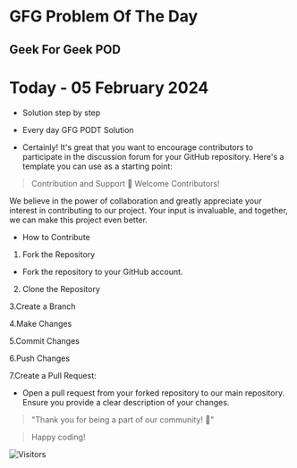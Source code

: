 
# GFG Problem Of The Day
## Geek For Geek POD




# Today - 05 February 2024


- Solution  step by step 

- Every day GFG PODT Solution 





- Certainly! It's great that you want to encourage contributors to participate in the discussion forum for your GitHub repository. Here's a template you can use as a starting point:

> Contribution and Support
> 🚀 Welcome Contributors!

We believe in the power of collaboration and greatly appreciate your interest in contributing to our project. Your input is invaluable, and together, we can make this project even better.

 - How to Contribute
 1. Fork the Repository

 - Fork the repository to your GitHub account.
 2. Clone the Repository

 3.Create a Branch

 4.Make Changes

 5.Commit Changes

 6.Push Changes

 7.Create a Pull Request:

 - Open a pull request from your forked repository to our main repository. Ensure you provide a clear description of your changes.

> "Thank you for being a part of our community! 🙌"

> Happy coding!

![Visitors](https://shields.io/badge/dynamic/json?label=Visitors&query=%24.value&url=https%3A%2F%2Fapi.countapi.xyz%2Fget%2FSujitmaurya123%2Fyour-repository%2Fvisits%3Fstyle%3Dflat-square)
